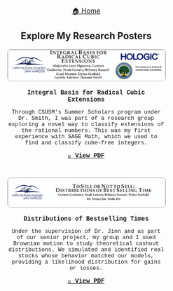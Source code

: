 <p style="text-align: center;">
  <a href="/" style="font-size: 1.1em;">🏠 Home</a>
</p>

<h2 style="text-align: center;">Explore My Research Posters</h2>

<div style="display: flex; gap: 2em; flex-wrap: wrap; justify-content: center; font-family: 'Courier New', monospace;">

  <!-- Poster 1 -->
  <div style="max-width: 360px; text-align: center;">
    <a href="Integral_Basis_for_Radical_Cubic_Extensions_Poster-2.pdf">
      <img src="../assets/images/thumb1.jpg" alt="Integral Basis Poster" style="width: 100%; border: 1px solid #aaa; border-radius: 8px;">
    </a>
    <p><b>Integral Basis for Radical Cubic Extensions</b></p>
    <p style="font-size: 0.9em;">
      Through CSUSM's Summer Scholars program under Dr. Smith, I was part of a research group exploring a novel way to classify extensions of the rational numbers.
      This was my first experience with SAGE Math, which we used to find and classify cube-free integers.
    </p>
    <p><a href="Integral_Basis_for_Radical_Cubic_Extensions_Poster-2.pdf"><b>📄 View PDF</b></a></p>
  </div>

  <!-- Poster 2 -->
  <div style="max-width: 360px; text-align: center;">
    <a href="Utility_Theory_Poster-6.pdf">
      <img src="../assets/images/thumb2.jpg" alt="Utility Theory Poster" style="width: 100%; border: 1px solid #aaa; border-radius: 8px;">
    </a>
    <p><b>Distributions of Bestselling Times</b></p>
    <p style="font-size: 0.9em;">
      Under the supervision of Dr. Jinn and as part of our senior project, my group and I used Brownian motion to study theoretical cashout distributions.
      We simulated and identified real stocks whose behavior matched our models, providing a likelihood distribution for gains or losses.
    </p>
    <p><a href="Utility_Theory_Poster-6.pdf"><b>📄 View PDF</b></a></p>
  </div>

</div>
